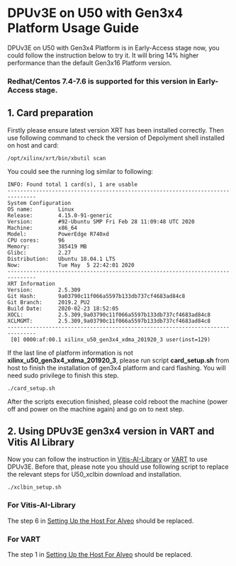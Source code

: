 # DPUv3E on U50 with Gen3x4 Platform Usage Guide
DPUv3E on U50 with Gen3x4 Platform is in Early-Access stage now, you could follow the instruction below to try it. It will bring 14% higher performance than the default Gen3x16 Platform version. 
### Redhat/Centos 7.4-7.6 is supported for this version in Early-Access stage.

## 1. Card preparation
Firstly please ensure latest version XRT has been installed correctly. Then use following command to check the version of Depolyment shell installed on host and card:
~~~
/opt/xilinx/xrt/bin/xbutil scan
~~~
You could see the running log similar to following:
~~~
INFO: Found total 1 card(s), 1 are usable
-------------------------------------------------------------------------------
System Configuration
OS name:        Linux
Release:        4.15.0-91-generic
Version:        #92-Ubuntu SMP Fri Feb 28 11:09:48 UTC 2020
Machine:        x86_64
Model:          PowerEdge R740xd
CPU cores:      96
Memory:         385419 MB
Glibc:          2.27
Distribution:   Ubuntu 18.04.1 LTS
Now:            Tue May  5 22:42:01 2020
-------------------------------------------------------------------------------
XRT Information
Version:        2.5.309
Git Hash:       9a03790c11f066a5597b133db737cf4683ad84c8
Git Branch:     2019.2_PU2
Build Date:     2020-02-23 18:52:05
XOCL:           2.5.309,9a03790c11f066a5597b133db737cf4683ad84c8
XCLMGMT:        2.5.309,9a03790c11f066a5597b133db737cf4683ad84c8
-------------------------------------------------------------------------------
 [0] 0000:af:00.1 xilinx_u50_gen3x4_xdma_201920_3 user(inst=129)
~~~

If the last line of platform information is not **xilinx_u50_gen3x4_xdma_201920_3**, please run script **card_setup.sh** from host to finish the installation of gen3x4 platform and card flashing. You will need sudo privilege to finish this step.
~~~
./card_setup.sh
~~~
After the scripts execution finished, please cold reboot the machine (power off and power on the machine again) and go on to next step.

## 2. Using DPUv3E gen3x4 version in VART and Vitis AI Library
Now you can follow the instruction in [Vitis-AI-Library](https://github.com/Xilinx/Vitis-AI/tree/master/Vitis-AI-Library) or [VART](https://github.com/Xilinx/Vitis-AI/tree/master/VART) to use DPUv3E. Before that, please note you should use following script to replace the relevant steps for U50_xclbin download and installation.
~~~
./xclbin_setup.sh
~~~
### For Vitis-AI-Library
The step 6 in [Setting Up the Host For Alveo](https://github.com/Xilinx/Vitis-AI/tree/master/Vitis-AI-Library#setting-up-the-host-for-alveo) should be replaced.
### For VART
The step 1 in [Setting Up the Host For Alveo](https://github.com/Xilinx/Vitis-AI/tree/master/VART#setting-up-the-host-for-alveo) should be replaced.

